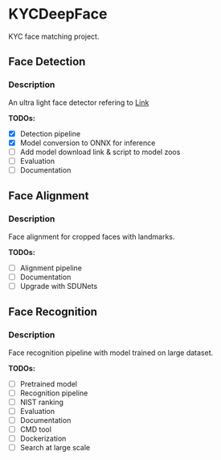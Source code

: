 # KYCDeepFace
KYC face matching project.
## Face Detection
### Description
An ultra light face detector refering to [Link](https://github.com/Linzaer/Ultra-Light-Fast-Generic-Face-Detector-1MB)

**TODOs:**
- [X] Detection pipeline
- [X] Model conversion to ONNX for inference
- [ ] Add model download link & script to model zoos
- [ ] Evaluation
- [ ] Documentation
## Face Alignment
### Description
Face alignment for cropped faces with landmarks.

**TODOs:**
- [ ] Alignment pipeline
- [ ] Documentation
- [ ] Upgrade with SDUNets
## Face Recognition
### Description
Face recognition pipeline with model trained on large dataset.

**TODOs:**
- [ ] Pretrained model
- [ ] Recognition pipeline
- [ ] NIST ranking
- [ ] Evaluation
- [ ] Documentation
- [ ] CMD tool
- [ ] Dockerization
- [ ] Search at large scale
